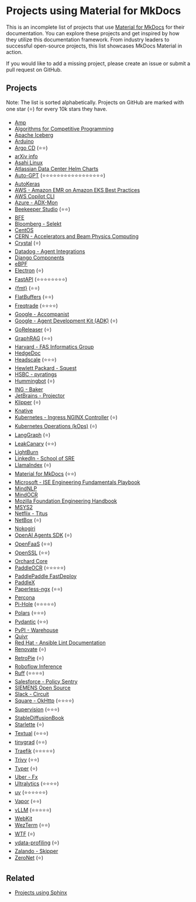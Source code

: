 # Projects using Material for MkDocs

This is an incomplete list of projects that use [Material for MkDocs](https://github.com/squidfunk/mkdocs-material) for their documentation. You can explore these projects and get inspired by how they utilize this documentation framework. From industry leaders to successful open-source projects, this list showcases MkDocs Material in action.  

If you would like to add a  missing project, please create an issue or submit a pull request on GitHub.

## Projects

Note: The list is sorted alphabetically. Projects on GitHub are marked with one star (⭐) for every 10k stars they have.


- [Amp](https://amp.rs/docs/)
- [Algorithms for Competitive Programming](https://cp-algorithms.com/)
- [Apache Iceberg](https://iceberg.apache.org/)
- [Arduino](https://arduino.github.io/arduino-cli/)
- [Argo CD](https://argo-cd.readthedocs.io/en/stable/) (⭐⭐)
- [arXiv info](https://info.arxiv.org)
- [Asahi Linux](https://asahilinux.org/docs/)
- [Atlassian Data Center Helm Charts](https://atlassian.github.io/data-center-helm-charts/)
- [Auto-GPT](https://docs.agpt.co/) (⭐⭐⭐⭐⭐⭐⭐⭐⭐⭐⭐⭐⭐⭐⭐⭐⭐)
- [AutoKeras](https://autokeras.com/)
- [AWS - Amazon EMR on Amazon EKS Best Practices](https://aws.github.io/aws-emr-containers-best-practices/)
- [AWS Copilot CLI](https://aws.github.io/copilot-cli/)
- [Azure - ADX-Mon](https://github.com/Azure/adx-mon)
- [Beekeeper Studio](https://docs.beekeeperstudio.io/) (⭐⭐)
- [BFE](https://www.bfe-networks.net/)
- [Bloomberg - Selekt](https://bloomberg.github.io/selekt/)
- [CentOS](https://docs.infra.centos.org/)
- [CERN - Accelerators and Beam Physics Computing](http://abpcomputing.web.cern.ch/)
- [Crystal](https://crystal-lang.org/reference/) (⭐)
- [Datadog - Agent Integrations](https://datadoghq.dev/integrations-core/)
- [Django Components](https://django-components.github.io/django-components/latest/overview/welcome/)
- [eBPF](https://ebpf-go.dev/)
- [Electron](https://www.electron.build/) (⭐)
- [FastAPI](https://fastapi.tiangolo.com/) (⭐⭐⭐⭐⭐⭐⭐⭐)
- [{fmt}](https://fmt.dev/) (⭐⭐)
- [FlatBuffers](https://flatbuffers.dev/) (⭐⭐)
- [Freqtrade](https://www.freqtrade.io/en/stable/) (⭐⭐⭐⭐)
- [Google - Accompanist](https://google.github.io/accompanist/)
- [Google - Agent Development Kit (ADK)](https://google.github.io/adk-docs/) (⭐)
- [GoReleaser](https://goreleaser.com/) (⭐)
- [GraphRAG](https://microsoft.github.io/graphrag/) (⭐⭐)
- [Harvard - FAS Informatics Group](https://informatics.fas.harvard.edu/)
- [HedgeDoc](https://docs.hedgedoc.org/)
- [Headscale](https://headscale.net/stable/) (⭐⭐⭐)
- [Hewlett Packard - Squest](https://hewlettpackard.github.io/squest/)
- [HSBC - pyratings](https://hsbc.github.io/pyratings/)
- [Hummingbot](https://hummingbot.org/) (⭐)
- [ING - Baker](https://ing-bank.github.io/baker/)
- [JetBrains - Projector](https://jetbrains.github.io/projector-client/mkdocs/)
- [Klipper](https://www.klipper3d.org/) (⭐)
- [Knative](https://knative.dev/docs/)
- [Kubernetes - Ingress NGINX Controller](https://kubernetes.github.io/ingress-nginx/) (⭐)
- [Kubernetes Operations (kOps)](https://kops.sigs.k8s.io/) (⭐)
- [LangGraph](https://langchain-ai.github.io/langgraph/) (⭐)
- [LeakCanary](https://square.github.io/leakcanary/) (⭐⭐)
- [LightBurn](https://docs.lightburnsoftware.com/latest/)
- [LinkedIn - School of SRE](https://linkedin.github.io/school-of-sre/)
- [LlamaIndex](https://docs.llamaindex.ai/en/stable/) (⭐)
- [Material for MkDocs](https://squidfunk.github.io/mkdocs-material/) (⭐⭐)
- [Microsoft - ISE Engineering Fundamentals Playbook](https://microsoft.github.io/code-with-engineering-playbook/)
- [MindNLP](https://mindnlp.cqu.ai/)
- [MindOCR](https://mindspore-lab.github.io/mindocr/)
- [Mozilla Foundation Engineering Handbook](https://mozillafoundation.github.io/engineering-handbook/)
- [MSYS2](https://www.msys2.org/)
- [Netflix - Titus](https://netflix.github.io/titus/)
- [NetBox](https://netboxlabs.com/docs/netbox/en/stable/) (⭐)
- [Nokogiri](https://nokogiri.org/)
- [OpenAI Agents SDK](https://openai.github.io/openai-agents-python/) (⭐)
- [OpenFaaS](https://docs.openfaas.com/) (⭐⭐)
- [OpenSSL](https://docs.openssl.org/) (⭐⭐)
- [Orchard Core](https://docs.orchardcore.net/en/latest/)
- [PaddleOCR](https://paddlepaddle.github.io/PaddleOCR/main/en/index.html) (⭐⭐⭐⭐⭐)
- [PaddlePaddle FastDeploy](https://paddlepaddle.github.io/FastDeploy/)
- [PaddleX](https://paddlepaddle.github.io/PaddleX/latest/en/index.html)
- [Paperless-ngx](https://docs.paperless-ngx.com/) (⭐⭐)
- [Percona](https://docs.percona.com/percona-monitoring-and-management/)
- [Pi-Hole](https://docs.pi-hole.net/) (⭐⭐⭐⭐⭐)
- [Polars](https://docs.pola.rs/) (⭐⭐⭐)
- [Pydantic](https://pydantic-docs.helpmanual.io/) (⭐⭐)
- [PyPI - Warehouse](https://docs.pypi.org/)
- [Quivr](https://core.quivr.com/)
- [Red Hat - Ansible Lint Documentation](https://ansible.readthedocs.io/projects/lint/)
- [Renovate](https://docs.renovatebot.com/) (⭐)
- [RetroPie](https://retropie.org.uk/docs/) (⭐)
- [Roboflow Inference](https://inference.roboflow.com/)
- [Ruff](https://docs.astral.sh/ruff/) (⭐⭐⭐⭐)
- [Salesforce - Policy Sentry](https://policy-sentry.readthedocs.io/)
- [SIEMENS Open Source](https://opensource.siemens.com/)
- [Slack - Circuit](https://slackhq.github.io/circuit/)
- [Square - OkHttp](https://square.github.io/okhttp/) (⭐⭐⭐⭐)
- [Supervision](https://supervision.roboflow.com/latest/) (⭐⭐⭐)
- [StableDiffusionBook](https://draw.dianas.cyou/)
- [Starlette](https://www.starlette.io/) (⭐)
- [Textual](https://textual.textualize.io/) (⭐⭐⭐)
- [tinygrad](https://docs.tinygrad.org/) (⭐⭐)
- [Traefik](https://docs.traefik.io/) (⭐⭐⭐⭐⭐)
- [Trivy](https://aquasecurity.github.io/trivy/) (⭐⭐)
- [Typer](https://typer.tiangolo.com/) (⭐)
- [Uber - Fx](https://uber-go.github.io/fx/)
- [Ultralytics](https://docs.ultralytics.com/) (⭐⭐⭐⭐)
- [uv](https://docs.astral.sh/uv/) (⭐⭐⭐⭐⭐⭐)
- [Vapor](https://docs.vapor.codes/) (⭐⭐)
- [vLLM](https://docs.vllm.ai/en/latest/) (⭐⭐⭐⭐⭐)
- [WebKit](https://docs.webkit.org/)
- [WezTerm](https://wezterm.org/) (⭐⭐)
- [WTF](https://wtfutil.com/) (⭐)
- [ydata-profiling](https://github.com/ydataai/ydata-profiling) (⭐)
- [Zalando - Skipper](https://opensource.zalando.com/skipper/)
- [ZeroNet](https://zeronet.io/docs/) (⭐)


## Related

- [Projects using Sphinx](https://www.sphinx-doc.org/en/master/examples.html)
